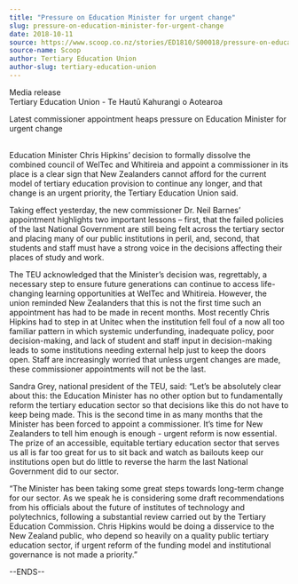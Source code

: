 ```yaml
---
title: "Pressure on Education Minister for urgent change"
slug: pressure-on-education-minister-for-urgent-change
date: 2018-10-11
source: https://www.scoop.co.nz/stories/ED1810/S00018/pressure-on-education-minister-for-urgent-change.htm
source-name: Scoop
author: Tertiary Education Union
author-slug: tertiary-education-union
---
```


<p>Media release<br>Tertiary Education Union - Te Hautū
Kahurangi o Aotearoa</p>

<p>Latest commissioner appointment heaps
pressure on Education Minister for urgent
change</p>

<p><br>Education Minister Chris Hipkins’ decision to
formally dissolve the combined council of WelTec and
Whitireia and appoint a commissioner in its place is a clear
sign that New Zealanders cannot afford for the current model
of tertiary education provision to continue any longer, and
that change is an urgent priority, the Tertiary Education
Union said.</p>

<p>Taking effect yesterday, the new commissioner
Dr. Neil Barnes’ appointment highlights two important
lessons – first, that the failed policies of the last
National Government are still being felt across the tertiary
sector and placing many of our public institutions in peril,
and, second, that students and staff must have a strong
voice in the decisions affecting their places of study and
work.</p>

<p>The TEU acknowledged that the Minister’s decision
was, regrettably, a necessary step to ensure future
generations can continue to access life-changing learning
opportunities at WelTec and Whitireia. However, the union
reminded New Zealanders that this is not the first time such
an appointment has had to be made in recent months. Most
recently Chris Hipkins had to step in at Unitec when the
institution fell foul of a now all too familiar pattern in
which systemic underfunding, inadequate policy, poor
decision-making, and lack of student and staff input in
decision-making leads to some institutions needing external
help just to keep the doors open. Staff are increasingly
worried that unless urgent changes are made, these
commissioner appointments will not be the last.<p>

<p>Sandra
Grey, national president of the TEU, said: “Let’s be
absolutely clear about this: the Education Minister has no
other option but to fundamentally reform the tertiary
education sector so that decisions like this do not have to
keep being made. This is the second time in as many months
that the Minister has been forced to appoint a commissioner.
It’s time for New Zealanders to tell him enough is enough
- urgent reform is now essential. The prize of an
accessible, equitable tertiary education sector that serves
us all is far too great for us to sit back and watch as
bailouts keep our institutions open but do little to reverse
the harm the last National Government did to our
sector.</p>

<p>“The Minister has been taking some great steps
towards long-term change for our sector. As we speak he is
considering some draft recommendations from his officials
about the future of institutes of technology and
polytechnics, following a substantial review carried out by
the Tertiary Education Commission. Chris Hipkins would be
doing a disservice to the New Zealand public, who depend so
heavily on a quality public tertiary education sector, if
urgent reform of the funding model and institutional
governance is not made a
priority.”</p>

<p>--ENDS--<p>

